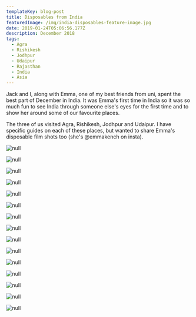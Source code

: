```yaml
---
templateKey: blog-post
title: Disposables from India
featuredImage: /img/india-disposables-feature-image.jpg
date: 2019-01-24T05:06:56.177Z
description: December 2018
tags:
  - Agra
  - Rishikesh
  - Jodhpur
  - Udaipur
  - Rajasthan
  - India
  - Asia
---
```

Jack and I, along with Emma, one of my best friends from uni, spent the best part of December in India. It was Emma's first time in India so it was so much fun to see India through someone else's eyes for the first time and to show her around some of our favourite places.

The three of us visited Agra, Rishikesh, Jodhpur and Udaipur. I have specific guides on each of these places, but wanted to share Emma's disposable film shots too (she's @emmakench on insta).

![null](/img/03220025.jpg)

![null](/img/03220020.jpg)

![null](/img/03220023.jpg)

![null](/img/03220016.jpg)

![null](/img/03220022.jpg)

![null](/img/03220021.jpg)

![null](/img/03220019.jpg)

![null](/img/03220018.jpg)

![null](/img/03220014.jpg)

![null](/img/03220015.jpg)

![null](/img/03220012.jpg)

![null](/img/03220011.jpg)

![null](/img/03220010.jpg)

![null](/img/03220008.jpg)

![null](/img/03170012.jpg)
